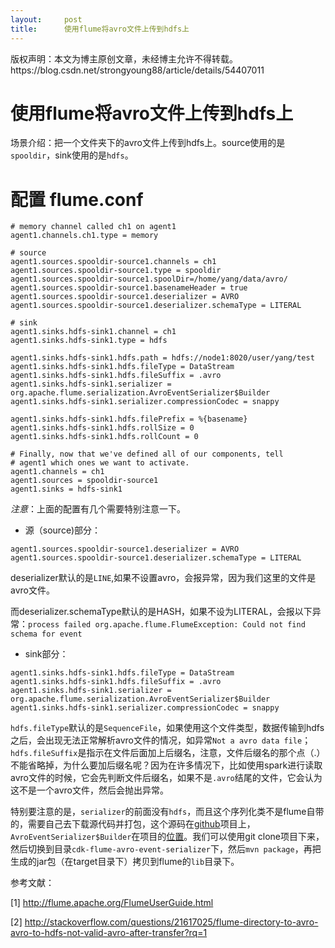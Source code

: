 ```yaml
---
layout:     post
title:      使用flume将avro文件上传到hdfs上
---
```

<div id="article_content" class="article_content clearfix csdn-tracking-statistics" data-pid="blog" data-mod="popu_307" data-dsm="post">
								<div class="article-copyright">
					版权声明：本文为博主原创文章，未经博主允许不得转载。					https://blog.csdn.net/strongyoung88/article/details/54407011				</div>
								            <div id="content_views" class="markdown_views prism-atom-one-dark">
							<!-- flowchart 箭头图标 勿删 -->
							<svg xmlns="http://www.w3.org/2000/svg" style="display: none;"><path stroke-linecap="round" d="M5,0 0,2.5 5,5z" id="raphael-marker-block" style="-webkit-tap-highlight-color: rgba(0, 0, 0, 0);"></path></svg>
							<h1 id="使用flume将avro文件上传到hdfs上">使用flume将avro文件上传到hdfs上</h1>

<p>场景介绍：把一个文件夹下的avro文件上传到hdfs上。source使用的是<code>spooldir</code>，sink使用的是<code>hdfs</code>。</p>

<h1 id="配置-flumeconf">配置 flume.conf</h1>



<pre class="prettyprint"><code class=" hljs avrasm"><span class="hljs-preprocessor"># memory channel called ch1 on agent1</span>
agent1<span class="hljs-preprocessor">.channels</span><span class="hljs-preprocessor">.ch</span>1<span class="hljs-preprocessor">.type</span> = memory

<span class="hljs-preprocessor"># source</span>
agent1<span class="hljs-preprocessor">.sources</span><span class="hljs-preprocessor">.spooldir</span>-source1<span class="hljs-preprocessor">.channels</span> = ch1
agent1<span class="hljs-preprocessor">.sources</span><span class="hljs-preprocessor">.spooldir</span>-source1<span class="hljs-preprocessor">.type</span> = spooldir
agent1<span class="hljs-preprocessor">.sources</span><span class="hljs-preprocessor">.spooldir</span>-source1<span class="hljs-preprocessor">.spoolDir</span>=/home/yang/data/avro/
agent1<span class="hljs-preprocessor">.sources</span><span class="hljs-preprocessor">.spooldir</span>-source1<span class="hljs-preprocessor">.basenameHeader</span> = true
agent1<span class="hljs-preprocessor">.sources</span><span class="hljs-preprocessor">.spooldir</span>-source1<span class="hljs-preprocessor">.deserializer</span> = AVRO
agent1<span class="hljs-preprocessor">.sources</span><span class="hljs-preprocessor">.spooldir</span>-source1<span class="hljs-preprocessor">.deserializer</span><span class="hljs-preprocessor">.schemaType</span> = LITERAL

<span class="hljs-preprocessor"># sink</span>
agent1<span class="hljs-preprocessor">.sinks</span><span class="hljs-preprocessor">.hdfs</span>-sink1<span class="hljs-preprocessor">.channel</span> = ch1
agent1<span class="hljs-preprocessor">.sinks</span><span class="hljs-preprocessor">.hdfs</span>-sink1<span class="hljs-preprocessor">.type</span> = hdfs

agent1<span class="hljs-preprocessor">.sinks</span><span class="hljs-preprocessor">.hdfs</span>-sink1<span class="hljs-preprocessor">.hdfs</span><span class="hljs-preprocessor">.path</span> = hdfs://node1:<span class="hljs-number">8020</span>/user/yang/test
agent1<span class="hljs-preprocessor">.sinks</span><span class="hljs-preprocessor">.hdfs</span>-sink1<span class="hljs-preprocessor">.hdfs</span><span class="hljs-preprocessor">.fileType</span> = DataStream
agent1<span class="hljs-preprocessor">.sinks</span><span class="hljs-preprocessor">.hdfs</span>-sink1<span class="hljs-preprocessor">.hdfs</span><span class="hljs-preprocessor">.fileSuffix</span> = <span class="hljs-preprocessor">.avro</span>
agent1<span class="hljs-preprocessor">.sinks</span><span class="hljs-preprocessor">.hdfs</span>-sink1<span class="hljs-preprocessor">.serializer</span> =  org<span class="hljs-preprocessor">.apache</span><span class="hljs-preprocessor">.flume</span><span class="hljs-preprocessor">.serialization</span><span class="hljs-preprocessor">.AvroEventSerializer</span>$Builder
agent1<span class="hljs-preprocessor">.sinks</span><span class="hljs-preprocessor">.hdfs</span>-sink1<span class="hljs-preprocessor">.serializer</span><span class="hljs-preprocessor">.compressionCodec</span> = snappy

agent1<span class="hljs-preprocessor">.sinks</span><span class="hljs-preprocessor">.hdfs</span>-sink1<span class="hljs-preprocessor">.hdfs</span><span class="hljs-preprocessor">.filePrefix</span> = %{basename}
agent1<span class="hljs-preprocessor">.sinks</span><span class="hljs-preprocessor">.hdfs</span>-sink1<span class="hljs-preprocessor">.hdfs</span><span class="hljs-preprocessor">.rollSize</span> = <span class="hljs-number">0</span>
agent1<span class="hljs-preprocessor">.sinks</span><span class="hljs-preprocessor">.hdfs</span>-sink1<span class="hljs-preprocessor">.hdfs</span><span class="hljs-preprocessor">.rollCount</span> = <span class="hljs-number">0</span>

<span class="hljs-preprocessor"># Finally, now that we've defined all of our components, tell</span>
<span class="hljs-preprocessor"># agent1 which ones we want to activate.</span>
agent1<span class="hljs-preprocessor">.channels</span> = ch1
agent1<span class="hljs-preprocessor">.sources</span> = spooldir-source1
agent1<span class="hljs-preprocessor">.sinks</span> = hdfs-sink1</code></pre>

<p><em>注意</em>：上面的配置有几个需要特别注意一下。</p>

<ul>
<li>源（source)部分：</li>
</ul>

<pre class="prettyprint"><code class=" hljs avrasm">agent1<span class="hljs-preprocessor">.sources</span><span class="hljs-preprocessor">.spooldir</span>-source1<span class="hljs-preprocessor">.deserializer</span> = AVRO
agent1<span class="hljs-preprocessor">.sources</span><span class="hljs-preprocessor">.spooldir</span>-source1<span class="hljs-preprocessor">.deserializer</span><span class="hljs-preprocessor">.schemaType</span> = LITERAL</code></pre>

<p>deserializer默认的是<code>LINE</code>,如果不设置avro，会报异常，因为我们这里的文件是avro文件。</p>

<p>而deserializer.schemaType默认的是HASH，如果不设为LITERAL，会报以下异常：<code>process failed org.apache.flume.FlumeException: Could not find schema for event</code></p>

<ul>
<li>sink部分：</li>
</ul>



<pre class="prettyprint"><code class=" hljs avrasm">agent1<span class="hljs-preprocessor">.sinks</span><span class="hljs-preprocessor">.hdfs</span>-sink1<span class="hljs-preprocessor">.hdfs</span><span class="hljs-preprocessor">.fileType</span> = DataStream
agent1<span class="hljs-preprocessor">.sinks</span><span class="hljs-preprocessor">.hdfs</span>-sink1<span class="hljs-preprocessor">.hdfs</span><span class="hljs-preprocessor">.fileSuffix</span> = <span class="hljs-preprocessor">.avro</span>
agent1<span class="hljs-preprocessor">.sinks</span><span class="hljs-preprocessor">.hdfs</span>-sink1<span class="hljs-preprocessor">.serializer</span> =  org<span class="hljs-preprocessor">.apache</span><span class="hljs-preprocessor">.flume</span><span class="hljs-preprocessor">.serialization</span><span class="hljs-preprocessor">.AvroEventSerializer</span>$Builder
agent1<span class="hljs-preprocessor">.sinks</span><span class="hljs-preprocessor">.hdfs</span>-sink1<span class="hljs-preprocessor">.serializer</span><span class="hljs-preprocessor">.compressionCodec</span> = snappy</code></pre>

<p><code>hdfs.fileType</code>默认的是<code>SequenceFile</code>，如果使用这个文件类型，数据传输到hdfs之后，会出现无法正常解析avro文件的情况，如异常<code>Not a avro data file</code>；<code>hdfs.fileSuffix</code>是指示在文件后面加上后缀名，注意，文件后缀名的那个点（.）不能省略掉，为什么要加后缀名呢？因为在许多情况下，比如使用spark进行读取avro文件的时候，它会先判断文件后缀名，如果不是<code>.avro</code>结尾的文件，它会认为这不是一个avro文件，然后会抛出异常。</p>

<p>特别要注意的是，<code>serializer</code>的前面没有<code>hdfs</code>，而且这个序列化类不是flume自带的，需要自己去下载源代码并打包，这个源码在<a href="https://github.com/cloudera/cdk" rel="nofollow">github</a>项目上，<code>AvroEventSerializer$Builder</code>在项目的<a href="https://github.com/cloudera/cdk/blob/master/cdk-flume-avro-event-serializer/src/main/java/org/apache/flume/serialization/AvroEventSerializer.java" rel="nofollow">位置</a>。我们可以使用git clone项目下来，然后切换到目录<code>cdk-flume-avro-event-serializer</code>下，然后<code>mvn package</code>，再把生成的jar包（在target目录下）拷贝到flume的<code>lib</code>目录下。</p>

<p>参考文献：</p>

<p>[1] <a href="http://flume.apache.org/FlumeUserGuide.html" rel="nofollow">http://flume.apache.org/FlumeUserGuide.html</a></p>

<p>[2] <a href="http://stackoverflow.com/questions/21617025/flume-directory-to-avro-avro-to-hdfs-not-valid-avro-after-transfer?rq=1" rel="nofollow">http://stackoverflow.com/questions/21617025/flume-directory-to-avro-avro-to-hdfs-not-valid-avro-after-transfer?rq=1</a></p>            </div>
						<link href="https://csdnimg.cn/release/phoenix/mdeditor/markdown_views-9e5741c4b9.css" rel="stylesheet">
                </div>